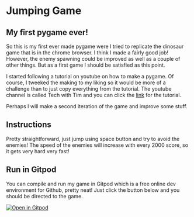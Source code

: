 # Jumping Game
## My first pygame ever!

So this is my first ever made pygame were I tried to replicate the dinosaur game that is in the chrome browser. 
I think I made a fairly good job! However, the enemy spawning could be improved as well as a couple of other things. But as a first game I should be satisfied as this point.

I started following a tutorial on youtube on how to make a pygame. Of course, I tweeked the making to my liking so it would be more of a challenge than to just copy everything from the tutorial. The youtube channel is called Tech with Tim and you can click the [link](https://www.youtube.com/watch?v=i6xMBig-pP4&list=PLzMcBGfZo4-lp3jAExUCewBfMx3UZFkh5) for the tutorial.

Perhaps I will make a second iteration of the game and improve some stuff.

## Instructions

Pretty straightforward, just jump using space button and try to avoid the enemies! The speed of the enemies will increase with every 2000 score, so it gets very hard very fast!

## Run in Gitpod

You can compile and run my game in Gitpod which is a free online dev environment for Github, pretty neat!
Just click the button below and you should be directed to the game.

[![Open in Gitpod](https://gitpod.io/button/open-in-gitpod.svg)](https://gitpod.io/#https://github.com/<your-org>/<your-project>)
